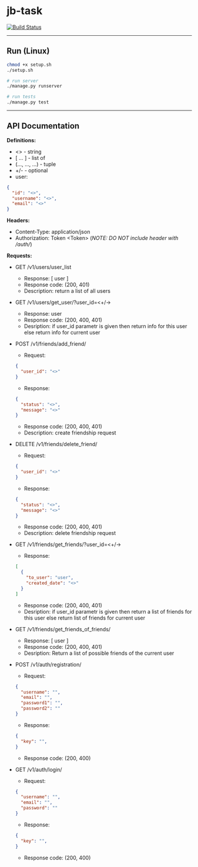 # jb-task
[![Build Status](https://travis-ci.com/tanya124/jb-task.svg?token=zf2uWSvzpsZfMbeLjp5N&branch=main)](https://travis-ci.com/tanya124/jb-task)
***
## Run (Linux)
```bash
chmod +x setup.sh
./setup.sh

# run server
./manage.py runserver

# run tests
./manage.py test
```


***
## API Documentation

**Definitions:**

- <> - string 
- [ ... ] - list of
- (..., ..., ...) - tuple
- +/- - optional
-  user: 
```json
{ 
  "id": "<>", 
  "username": "<>", 
  "email": "<>" 
}
```

**Headers:**

- Content-Type: application/json
- Authorization: Token \<Token> (*NOTE: DO NOT include header with /auth/*)

**Requests:**

* GET /v1/users/user_list
    - Response: [ user ]
    - Response code: (200, 401)
    - Description: return a list of all users
  
* GET /v1/users/get_user/?user_id=<+/->
    - Response: user
    - Response code: (200, 400, 401)
    - Desription: if user_id parametr is given then return info for this user else return info for current user

    
* POST /v1/friends/add_friend/
    - Request:
    ```json
    { 
      "user_id": "<>"
    }
    ```
    - Response:
    ```json
    {
      "status": "<>",
      "message": "<>"
    }
    ```
    - Response code: (200, 400, 401)
    - Description: create friendship request

* DELETE /v1/friends/delete_friend/
    - Request:
    ```json
    { 
      "user_id": "<>"
    }
    ```
    - Response:
    ```json
    {
      "status": "<>",
      "message": "<>"
    }
    ```
    - Response code: (200, 400, 401)
    - Description: delete friendship request

* GET /v1/friends/get_friends/?user_id=<+/->
    - Response: 
    ```json
    [
      {
        "to_user": "user",
        "created_date": "<>"
      }
    ]
    ```
    - Response code: (200, 400, 401)
    - Desription: if user_id parametr is given then return a list of friends for this user else return list of friends for current user


* GET /v1/friends/get_friends_of_friends/
    - Response: [ user ]
    - Response code: (200, 400, 401)
    - Desription: Return a list of possible friends of the current user

* POST /v1/auth/registration/
    - Request:
    ```json
    {
      "username": "",
      "email": "",
      "password1": "",
      "password2": ""
    }
    ```
    - Response:
    ```json
    {
      "key": "",
    }
    ```
    - Response code: (200, 400)

* GET /v1/auth/login/
    - Request:
    ```json
    {
      "username": "",
      "email": "",
      "password": ""
    }
    ```
    - Response:
    ```json
    {
      "key": "",
    }
    ```
    - Response code: (200, 400)








